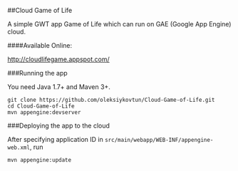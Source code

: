 ##Cloud Game of Life

A simple GWT app Game of Life which can run on GAE (Google App Engine) cloud.

####Available Online:

http://cloudlifegame.appspot.com/


###Running the app

You need Java 1.7+ and Maven 3+.

	git clone https://github.com/oleksiykovtun/Cloud-Game-of-Life.git
    cd Cloud-Game-of-Life
	mvn appengine:devserver

###Deploying the app to the cloud

After specifying application ID in `src/main/webapp/WEB-INF/appengine-web.xml`, run

    mvn appengine:update
